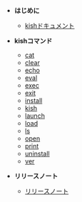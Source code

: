 - **はじめに**
  - [kishドキュメント](/)

- **kishコマンド**
  - [cat](/cat)
  - [clear](/clear)
  - [echo](/echo)
  - [eval](/eval)
  - [exec](/exec)
  - [exit](/exit)
  - [install](/install)
  - [kish](/kish)
  - [launch](/launch)
  - [load](/load)
  - [ls](/ls)
  - [open](/open)
  - [print](/print)
  - [uninstall](/uninstall)
  - [ver](/ver)

- **リリースノート**
  - [リリースノート](/releasenote)
  